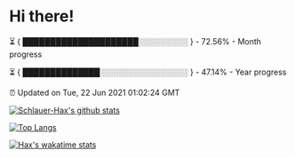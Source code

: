# Hi there!

⏳ { █████████████████████░░░░░░░░░ } - 72.56% - Month progress

⏳ { ██████████████░░░░░░░░░░░░░░░░ } - 47.14% - Year progress

⏰ Updated on Tue, 22 Jun 2021 01:02:24 GMT


[![Schlauer-Hax's github stats](https://github-readme-stats.vercel.app/api?username=Schlauer-Hax&show_icons=true&theme=dark&count_private=true)](https://github.com/Schlauer-Hax)


[![Top Langs](https://github-readme-stats.vercel.app/api/top-langs/?username=Schlauer-Hax&layout=compact&theme=dark)](https://github.com/Schlauer-Hax?tab=repositories)


[![Hax's wakatime stats](https://github-readme-stats.vercel.app/api/wakatime?username=Hax&theme=dark)](https://wakatime.com/@Hax)


